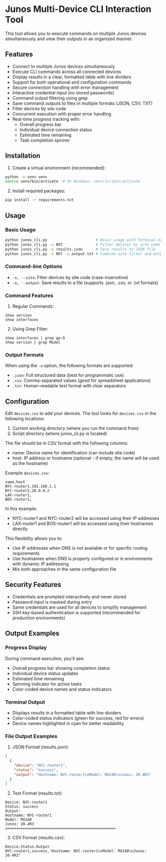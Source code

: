 # Junos Multi-Device CLI Interaction Tool

This tool allows you to execute commands on multiple Junos devices simultaneously and view their outputs in an organized manner.

## Features
- Connect to multiple Junos devices simultaneously
- Execute CLI commands across all connected devices
- Display results in a clear, formatted table with line dividers
- Support for both operational and configuration commands
- Secure connection handling with error management
- Interactive credential input (no stored passwords)
- Command output filtering using grep
- Save command outputs to files in multiple formats (JSON, CSV, TXT)
- Filter devices by site code
- Concurrent execution with proper error handling
- Real-time progress tracking with:
  - Overall progress bar
  - Individual device connection status
  - Estimated time remaining
  - Task completion spinner

## Installation

1. Create a virtual environment (recommended):
```bash
python -m venv venv
source venv/bin/activate  # On Windows: venv\Scripts\activate
```

2. Install required packages:
```bash
pip install -r requirements.txt
```

## Usage

### Basic Usage
```bash
python junos_cli.py                      # Basic usage with terminal output
python junos_cli.py -s NYC               # Filter devices by site code
python junos_cli.py -o results.json      # Save results to JSON file
python junos_cli.py -s NYC -o output.txt # Combine site filter and output file
```

### Command-line Options
- `-s, --site`: Filter devices by site code (case-insensitive)
- `-o, --output`: Save results to a file (supports .json, .csv, or .txt formats)

### Command Features
1. Regular Commands:
```
show version
show interfaces
```

2. Using Grep Filter:
```
show interfaces | grep ge-0
show version | grep Model
```

### Output Formats
When using the `-o` option, the following formats are supported:
- `.json`: Full structured data (best for programmatic use)
- `.csv`: Comma-separated values (good for spreadsheet applications)
- `.txt`: Human-readable text format with clear separators

## Configuration

Edit `devices.csv` to add your devices. The tool looks for `devices.csv` in the following locations:
1. Current working directory (where you run the command from)
2. Script directory (where junos_cli.py is located)

The file should be in CSV format with the following columns:
- name: Device name for identification (can include site code)
- host: IP address or hostname (optional - if empty, the name will be used as the hostname)

Example `devices.csv`:
```csv
name,host
NYC-router1,192.168.1.1
NYC-router2,10.0.0.2
LAX-router1,
BOS-router1,
```

In this example:
- NYC-router1 and NYC-router2 will be accessed using their IP addresses
- LAX-router1 and BOS-router1 will be accessed using their hostnames directly

This flexibility allows you to:
- Use IP addresses when DNS is not available or for specific routing requirements
- Use hostnames when DNS is properly configured or in environments with dynamic IP addressing
- Mix both approaches in the same configuration file

## Security Features
- Credentials are prompted interactively and never stored
- Password input is masked during entry
- Same credentials are used for all devices to simplify management
- SSH key-based authentication is supported (recommended for production environments)

## Output Examples

### Progress Display
During command execution, you'll see:
- Overall progress bar showing completion status
- Individual device status updates
- Estimated time remaining
- Spinning indicator for active tasks
- Color-coded device names and status indicators

### Terminal Output
- Displays results in a formatted table with line dividers
- Color-coded status indicators (green for success, red for errors)
- Device names highlighted in cyan for better readability

### File Output Examples
1. JSON Format (results.json):
```json
[
  {
    "device": "NYC-router1",
    "status": "success",
    "output": "Hostname: NYC-router1\nModel: MX240\nJunos: 20.4R3"
  }
]
```

2. Text Format (results.txt):
```
Device: NYC-router1
Status: success
Output:
Hostname: NYC-router1
Model: MX240
Junos: 20.4R3
==================================================
```

3. CSV Format (results.csv):
```csv
Device,Status,Output
NYC-router1,success,"Hostname: NYC-router1\nModel: MX240\nJunos: 20.4R3"

```
